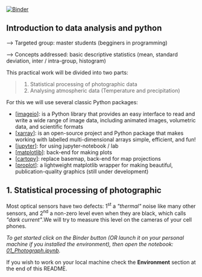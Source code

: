 [![Binder](https://mybinder.org/badge_logo.svg)](https://mybinder.org/v2/gh/fjomaa38/TP_master.git/main)
##  Introduction to data analysis and python

--> Targeted group: master students (begginers in programming) 

--> Concepts addressed: basic descriptive statistics (mean, standard deviation, inter / intra-group, histogram)

This practical work will be divided into two parts:
> 1) Statistical processing of photographic data
> 2) Analysing atmospheric data (Temperature and precipitation)

For this we will use several classic Python packages:

- [[imageio](https://pypi.org/project/imageio/)]:  is a Python library that provides an easy interface to read and write a wide range of image data, including animated images, volumetric data, and scientific formats
- [[xarray](http://xarray.pydata.org/en/stable/)]: is an open-source project and Python package that makes working with labelled multi-dimensional arrays simple, efficient, and fun!
- [[jupyter](https://jupyter.org/)]: for using jupyter-notebook / lab
- [[matplotlib](https://matplotlib.org/)]: back-end for making plots
- [[cartopy](https://scitools.org.uk/cartopy/docs/latest/)]: replace basemap, back-end for map projections
- [[proplot](https://proplot.readthedocs.io/en/stable/)]: a lightweight matplotlib wrapper for making beautiful, publication-quality graphics (still under development)

## 1. Statistical processing of photographic

Most optical sensors have two defects: 1<sup>st</sup> a *"thermal"* noise like many other sensors, and 2<sup>nd</sup> a non-zero level even when they are black, which calls *"dark current"*.We will try to measure this level on the cameras of your cell phones.

*To get started click on the Binder button (OR launch it on your personal machine if you installed the environment), then open the notebook: [01_Photograph.ipynb](01_Photograph.ipynb).*

If you wish to work on your local machine check the **Environment** section at the end of this README.
